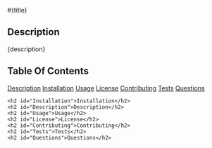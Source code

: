 
#{title}
    <h2 id="Description">Description</h2>
    {description}
    <h2>Table Of Contents</h2>
    <a href ="#Description">Description</a>
    <a href ="#">Installation</a>
    <a href ="#Usage">Usage</a>
    <a href ="#License">License</a>
    <a href ="#Contributing">Contributing</a>
    <a href ="#Tests">Tests</a>
    <a href ="#Questions">Questions</a>

    <h2 id="Installation">Installation</h2>
    <h2 id="Description">Description</h2>
    <h2 id="Usage">Usage</h2>
    <h2 id="License">License</h2>
    <h2 id="Contributing">Contributing</h2>
    <h2 id="Tests">Tests</h2>
    <h2 id="Questions">Questions</h2>
